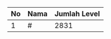 | No | Nama            | Jumlah Level |
|----|-----------------|--------------|
| 1  | #    |    2831        |
